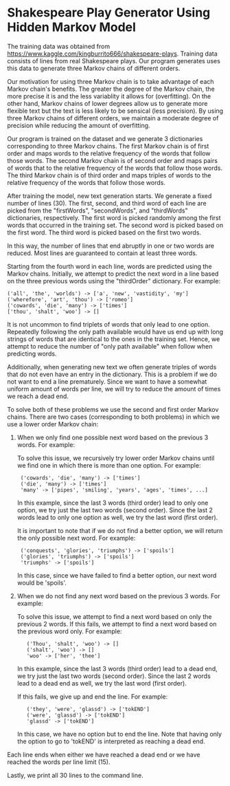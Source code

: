 # Shakespeare Play Generator Using Hidden Markov Model

The training data was obtained from https://www.kaggle.com/kingburrito666/shakespeare-plays. Training data consists of lines from real Shakespeare plays. Our program generates uses this data to generate three Markov chains of different orders.

Our motivation for using three Markov chain is to take advantage of each Markov chain's benefits. The greater the degree of the Markov chain, the more precise it is and the less variablity it allows for (overfitting). On the other hand, Markov chains of lower degrees allow us to generate more flexible text but the text is less likely to be sensical (less precision). By using three Markov chains of different orders, we maintain a moderate degree of precision while reducing the amount of overfitting.

Our program is trained on the dataset and we generate 3 dictionaries corresponding to three Markov chains. The first Markov chain is of first order and maps words to the relative frequency of the words that follow those words. The second Markov chain is of second order and maps pairs of words that to the relative frequency of the words that follow those words. The third Markov chain is of third order and maps triples of words to the relative frequency of the words that follow those words.

After training the model, new text generation starts. We generate a fixed number of lines (30). The first, second, and third word of each line are picked from the "firstWords", "secondWords", and "thirdWords" dictionaries, respectively. The first word is picked randomly among the first words that occurred in the training set. The second word is picked based on the first word. The third word is picked based on the first two words.

In this way, the number of lines that end abruptly in one or two words are reduced. Most lines are guaranteed to contain at least three words.

Starting from the fourth word in each line, words are predicted using the Markov chains. Initially, we attempt to predict the next word in a line based on the three previous words using the "thirdOrder" dictionary. For example:

    ('all', 'the', 'worlds') -> ['a', 'new', 'vastidity', 'my']
    ('wherefore', 'art', 'thou') -> ['romeo']
    ('cowards', 'die', 'many') -> ['times']
    ['thou', 'shalt', 'woo'] -> []

It is not uncommon to find triplets of words that only lead to one option. Repeatedly following the only path available would have us end up with long strings of words that are identical to the ones in the training set. Hence, we attempt to reduce the number of "only path available" when follow when predicting words.

Additionally, when generating new text we often generate triples of words that do not even have an entry in the dictionary. This is a problem if we do not want to end a line prematurely. Since we want to have a somewhat uniform amount of words per line,
we will try to reduce the amount of times we reach a dead end.

To solve both of these problems we use the second and first order Markov chains. There are two cases (corresponding to both problems) in which we use a lower order Markov chain:

1) When we only find one possible next word based on the previous 3 words. For example:

    To solve this issue, we recursively try lower order Markov chains until we find one in which there is more than one option. For example:

        ('cowards', 'die', 'many') -> ['times']
        ('die', 'many') -> ['times']
        'many' -> ['pipes', 'smiling', 'years', 'ages', 'times', ...]

    In this example, since the last 3 words (third order) lead to only one option, we try just the last two words (second order). Since the last 2 words lead to only one option as well, we try the last word (first order).

    It is important to note that if we do not find a better option, we will return the only possible next word. For example:

        ('conquests', 'glories', 'triumphs') -> ['spoils']
        ('glories', 'triumphs') -> ['spoils']
        'triumphs' -> ['spoils']

    In this case, since we have failed to find a better option, our next word would be 'spoils'.

2) When we do not find any next word based on the previous 3 words. For example:

    To solve this issue, we attempt to find a next word based on only the previous 2 words. If this fails, we attempt to find a next word based on the previous word only. For example:

          ('Thou', 'shalt', 'woo') -> []
          ('shalt', 'woo') -> []
          'woo' -> ['her', 'thee']

    In this example, since the last 3 words (third order) lead to a dead end, we try just the last two words (second order). Since the last 2 words lead to a dead end as well, we try the last word (first order).

    If this fails, we give up and end the line. For example:

          ('they', 'were', 'glassd') -> ['tokEND']
          ('were', 'glassd') -> ['tokEND']
          'glassd' -> ['tokEND']

    In this case, we have no option but to end the line. Note that having only the option to go to 'tokEND' is interpreted as reaching a dead end.


Each line ends when either we have reached a dead end or we have reached the words per line limit (15).

Lastly, we print all 30 lines to the command line.
